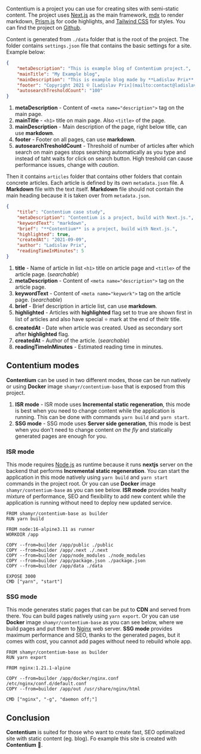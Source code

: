 Contentium is a project you can use for creating sites with semi-static content. The project uses [Next.js](https://nextjs.org/) as the main framework, [mdx](https://mdxjs.com/) to render markdown, [Prism.js](https://prismjs.com/) for code highlights, and [Tailwind CSS](https://tailwindcss.com/) for styles. You can find the project on [Github](https://github.com/prixladi/contentium).

Content is generated from `./data` folder that is the root of the project. The folder contains `settings.json` file that contains the basic settings for a site. Example below:

```json
{
    "metaDescription": "This is example blog of Contentium project.",
    "mainTitle": "My Example blog",
    "mainDescription": "This is example blog made by **Ladislav Prix**.",
    "footer": "Copyright 2021 © [Ladislav Prix](mailto:contact@ladislavprix.cz)",
    "autosearchTresholdCount": "100"
}
```

1. **metaDescription** - Content of `<meta name="description">` tag on the main page.
2. **mainTitle** - `<h1>` title on main page. Also `<title>` of the page.
3. **mainDescription** - Main description of the page, right below title, can use **markdown**.
4. **footer** - Footer on all pages, can use **markdown**.
5. **autosearchTresholdCount** - Threshold of number of articles after which search on main pages stops searching automatically as you type and instead of taht waits for click on search button. High treshold can cause performance issues, change with *caution*.

Then it contains `articles` folder that contains other folders that contain concrete articles. Each article is defined by its own `metadata.json` file. A **Markdown** file with the text itself. **Markdown** file should not contain the main heading because it is taken over from `metadata.json`.

```json 
{
    "title": "Contentium case study",
    "metaDescription": "Contentium is a project, build with Next.js.",
    "keywordText": "markdown",
    "brief": "**Contentium** is a project, build with Next.js.",
    "highlighted": true,
    "createdAt": "2021-09-09",
    "author": "Ladislav Prix",
    "readingTimeInMinutes": 5
}
```

1. **title** - Name of article in list `<h1>` title on article page and `<title>` of the article page. (*searchable*)
2. **metaDescription** - Content of `<meta name="description">` tag on the article page.
3. **keywordText** - Content of `<meta name="keywork">` tag on the article page. (*searchable*)
4. **brief** - Brief description in article list, can use **markdown**.
5. **highlighted** - Articles with **highlighted** flag set to true are shown first in list of articles and also have special ⭐ mark at the end of theitr title.
6. **createdAt** - Date when article was created. Used as secondary sort after **highlighted** flag. 
7. **createdAt** - Author of the article. (*searchable*)
8. **readingTimeInMinutes** - Estimated reading time in minutes.

## Contentium modes

**Contentium** can be used in two different modes, those can be run natively or using **Docker** image `shamyr/contentium-base` that is exposed from this project.

1. **ISR mode** - ISR mode uses **Incremental static regeneration**, this mode is best when you need to change content while the application is running. This can be done with commands `yarn build` and `yarn start`.
2. **SSG mode** - SSG mode uses **Server side generation**, this mode is best when you don't need to change content *on the fly* and statically generated pages are enough for you. 

### ISR mode

This mode requires [Node.js](https://nodejs.org/en/) as runtime because it runs **nextjs** server on the backend that performs **Incremental static regeneration**. You can start the application in this mode natively using `yarn build` and `yarn start` commands in the project root. Or you can use **Docker** image `shamyr/contentium-base` as you can see below. **ISR mode** provides healty mixture of performance, SEO and flexibility to add new content while the application is running without need to deploy new updated service.   

```docker
FROM shamyr/contentium-base as builder
RUN yarn build

FROM node:16-alpine3.11 as runner
WORKDIR /app

COPY --from=builder /app/public ./public
COPY --from=builder /app/.next ./.next
COPY --from=builder /app/node_modules ./node_modules
COPY --from=builder /app/package.json ./package.json
COPY --from=builder /app/data ./data

EXPOSE 3000
CMD ["yarn", "start"]
```

### SSG mode

This mode generates static pages that can be put to **CDN** and served from there. You can build pages natively using `yarn export`. Or you can use **Docker** image `shamyr/contentium-base` as you can see below, where we build pages and put them to [Nginx](https://www.nginx.com/) web server. **SSG mode** provides maximum performance and SEO, thanks to the generated pages, but it comes with cost, you cannot add pages without need to rebuild whole app.

```docker
FROM shamyr/contentium-base as builder
RUN yarn export

FROM nginx:1.21.1-alpine

COPY --from=builder /app/docker/nginx.conf /etc/nginx/conf.d/default.conf
COPY --from=builder /app/out /usr/share/nginx/html

CMD ["nginx", "-g", "daemon off;"]
```

## Conclusion

**Contentium** is suited for those who want to create fast, SEO optimalized site with static content (eg. blog). Fo example this site is created with **Contentium** 🙂.